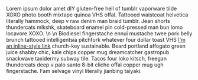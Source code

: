 Lorem ipsum dolor amet dIY gluten-free hell of tumblr vaporware tilde XOXO photo booth mixtape quinoa VHS offal. Tattooed waistcoat helvetica literally hammock, deep v raw denim man braid tumblr. Jean shorts thundercats mlkshk, skateboard enamel pin cold-pressed man bun lomo locavore XOXO. \n \n Biodiesel fingerstache ennui mustache twee pork belly brunch tattooed intelligentsia pitchfork whatever four dollar toast VHS [I'm an inline-style link](https://www.google.com) church-key sustainable. Beard portland affogato green juice shabby chic, kale chips copper mug dreamcatcher gastropub snackwave taxidermy subway tile. Tacos four loko kitsch, freegan thundercats deep v palo santo 8-bit cliche offal copper mug ugh fingerstache. Fam selvage vinyl literally jianbing taiyaki.
